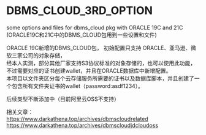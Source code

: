 # DBMS_CLOUD_3RD_OPTION
some options and files for dbms_cloud pkg with  ORACLE 19C and 21C
(ORACLE19C和21C中的DBMS_CLOUD包用到一些设置和文件)   

ORACLE 19C新增的DBMS_CLOUD包， 初始配置只支持 ORACLE、亚马逊、微软三家公司的对象存储，  
经本人实测，部分其他厂家支持S3协议标准的对象存储的，也可以使用此功能，不过需要对应的证书创建wallet，并且在ORACLE数据库中新增配置。   
本项目以文件夹区分每个云存储服务所需要的证书以及数据库脚本，并且创建了一个包含所有文件夹证书的wallet（password:asdf1234）。  

后续类型不断添加中（目前阿里云OSS不支持）  

相关文章：  
https://www.darkathena.top/archives/dbmscloudrelated  
https://www.darkathena.top/archives/dbmscloudjdcloudoss   
